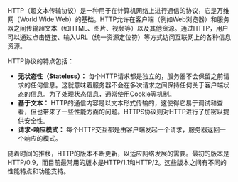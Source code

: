 HTTP（超文本传输协议）是一种用于在计算机网络上进行通信的协议，它是万维网（World Wide Web）的基础。HTTP允许在客户端（例如Web浏览器）和服务器之间传输超文本（如HTML、图片、视频等）以及其他资源。通过HTTP，用户可以通过点击链接、输入URL（统一资源定位符）等方式访问互联网上的各种信息资源。

HTTP协议的特点包括：

+ **无状态性（Stateless）：** 每个HTTP请求都是独立的，服务器不会保留之前请求的任何信息。这就意味着服务器不会在多次请求之间保持任何关于客户端状态的信息。为了处理状态信息，通常使用Cookie等机制。
+ **基于文本：** HTTP的通信内容是以文本形式传输的，这使得它易于调试和查看，但也带来了一些性能方面的问题。HTTPS协议则对HTTP进行了加密以提供安全性。
+ **请求-响应模式：** 每个HTTP交互都是由客户端发起一个请求，服务器返回一个响应的模式。

随着时间的推移，HTTP的版本不断更新，以适应网络发展的需要。最初的版本是HTTP/0.9，而目前最常用的版本是HTTP/1.1和HTTP/2。这些版本之间有不同的性能特点和功能支持。
